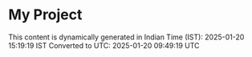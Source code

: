 # My Project

This content is dynamically generated in Indian Time (IST): 2025-01-20 15:19:19 IST
Converted to UTC: 2025-01-20 09:49:19 UTC
